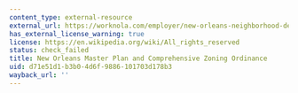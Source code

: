 ```yaml
---
content_type: external-resource
external_url: https://worknola.com/employer/new-orleans-neighborhood-development-collaborative-0
has_external_license_warning: true
license: https://en.wikipedia.org/wiki/All_rights_reserved
status: check_failed
title: New Orleans Master Plan and Comprehensive Zoning Ordinance
uid: d71e51d1-b3b0-4d6f-9886-101703d178b3
wayback_url: ''
---
```

